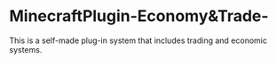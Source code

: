 # MinecraftPlugin-Economy&Trade-
This is a self-made plug-in system that includes trading and economic systems.
